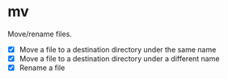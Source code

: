 # mv

Move/rename files.

- [X] Move a file to a destination directory under the same name
- [X] Move a file to a destination directory under a different name
- [X] Rename a file
